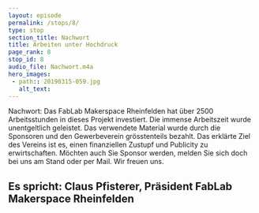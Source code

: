 ```yaml
---
layout: episode
permalink: /stops/8/
type: stop
section_title: Nachwort
title: Arbeiten unter Hochdruck
page_rank: 8
stop_id: 8
audio_file: Nachwort.m4a
hero_images:
 - path:: 20190315-059.jpg
   alt_text: 
---
```


Nachwort:
Das FabLab Makerspace Rheinfelden hat über 2500 Arbeitsstunden in dieses Projekt investiert. Die immense Arbeitszeit wurde unentgeltlich geleistet. Das verwendete Material wurde durch die Sponsoren und den Gewerbeverein grösstenteils bezahlt.
Das erklärte Ziel des Vereins ist es, einen finanziellen Zustupf und Publicity zu erwirtschaften. Möchten auch Sie Sponsor werden, melden Sie sich doch bei uns am Stand oder per Mail. Wir freuen uns.


## Es spricht: Claus Pfisterer, Präsident FabLab Makerspace Rheinfelden